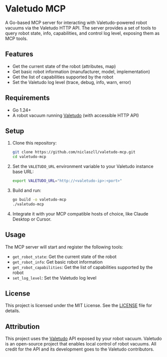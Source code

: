 # Valetudo MCP

A Go-based MCP server for interacting with Valetudo-powered robot vacuums via the Valetudo HTTP API. The server provides a set of tools to query robot state, info, capabilities, and control log level, exposing them as MCP tools.

## Features

- Get the current state of the robot (attributes, map)
- Get basic robot information (manufacturer, model, implementation)
- Get the list of capabilities supported by the robot
- Set the Valetudo log level (trace, debug, info, warn, error)

## Requirements

- Go 1.24+
- A robot vacuum running [Valetudo](https://valetudo.cloud/) (with accessible HTTP API)

## Setup

1. Clone this repository:
   ```sh
   git clone https://github.com/niclaszll/valetudo-mcp.git
   cd valetudo-mcp
   ```
2. Set the `VALETUDO_URL` environment variable to your Valetudo instance base URL:
   ```sh
   export VALETUDO_URL="http://<valetudo-ip>:<port>"
   ```
3. Build and run:
   ```sh
   go build -o valetudo-mcp
   ./valetudo-mcp
   ```
4. Integrate it with your MCP compatible hosts of choice, like Claude Desktop or Cursor.

## Usage

The MCP server will start and register the following tools:

- `get_robot_state`: Get the current state of the robot
- `get_robot_info`: Get basic robot information
- `get_robot_capabilities`: Get the list of capabilities supported by the robot
- `set_log_level`: Set the Valetudo log level

## License

This project is licensed under the MIT License. See the [LICENSE](LICENSE) file for details.

## Attribution

This project uses the [Valetudo](https://valetudo.cloud/) API exposed by your robot vacuum. Valetudo is an open-source project that enables local control of robot vacuums. All credit for the API and its development goes to the Valetudo contributors.
